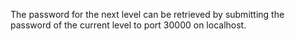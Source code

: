 The password for the next level can be retrieved by submitting the password of the current level to port 30000 on localhost.
